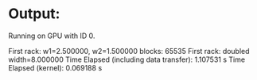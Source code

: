 # Output:

Running on GPU with ID 0.

First rack: w1=2.500000, w2=1.500000
blocks: 65535
First rack: doubled width=8.000000
Time Elapsed (including data transfer): 1.107531 s
Time Elapsed (kernel): 0.069188 s

